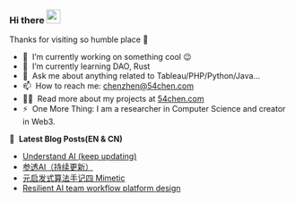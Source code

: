 ### Hi there <a href="https://www.54chen.com/"><img src="https://media.giphy.com/media/hvRJCLFzcasrR4ia7z/giphy.gif" width="25px"></a>
Thanks for visiting so humble place :rofl:

- 🔭 &nbsp;I’m currently working on something cool :wink:
- 🌱 &nbsp;I’m currently learning DAO, Rust
- 💬 &nbsp;Ask me about anything related to Tableau/PHP/Python/Java...
- 📫 &nbsp;How to reach me: chenzhen@54chen.com
- 👨‍💻 &nbsp;Read more about my projects at [54chen.com](https://www.54chen.com/)
- ⚡ &nbsp;One More Thing: I am a researcher in Computer Science and creator in Web3.

📕 &nbsp;**Latest Blog Posts(EN & CN)**
<!-- BLOG-POST-LIST:START -->
- [Understand AI &lpar;keep updating&rpar;](https://54chen.com/understand-ai-keep-updating/)
- [参透AI（持续更新）](https://54chen.com/%E5%8F%82%E9%80%8Fai%E6%8C%81%E7%BB%AD%E6%9B%B4%E6%96%B0/)
- [元启发式算法手记四 Mimetic](https://54chen.com/%E5%85%83%E5%90%AF%E5%8F%91%E5%BC%8F%E7%AE%97%E6%B3%95%E6%89%8B%E8%AE%B0%E5%9B%9B-mimetic/)
- [Resilient AI team workflow platform design](https://54chen.com/resilient-ai-team-workflow-platform-design/)
<!-- BLOG-POST-LIST:END -->
